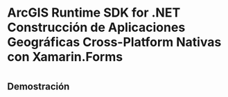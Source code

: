 <h1><b>ArcGIS Runtime SDK for .NET <br>
Construcción de Aplicaciones Geográficas Cross-Platform Nativas con Xamarin.Forms <br></b><h1>
  <h2>Demostración</h2>
